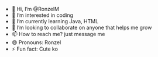 - 👋 Hi, I’m @RonzelM
- 👀 I’m interested in coding
- 🌱 I’m currently learning Java, HTML
- 💞️ I’m looking to collaborate on anyone that helps me grow
- 📫 How to reach me? just message me
- 😄 Pronouns: Ronzel
- ⚡ Fun fact: Cute ko

<!---
RonzelM/RonzelM is a ✨ special ✨ repository because its `README.md` (this file) appears on your GitHub profile.
You can click the Preview link to take a look at your changes.
--->
